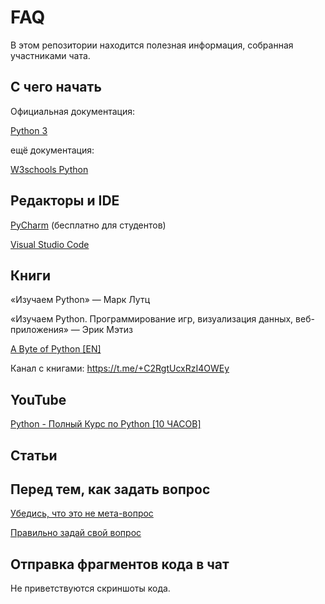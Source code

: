 <h1>FAQ</h1>

В этом репозитории находится полезная информация, собранная участниками чата.

<h2>С чего начать</h2>

<h7>Официальная документация:</h7>

 <h7><a href="https://docs.python.org/3/">Python 3</a></h7>

 <h7>ещё документация:</h7>

  <h7><a href="https://www.w3schools.com/python/">W3schools Python</a></h7>

 

 

 <h2>Редакторы и IDE</h2>
  <h7><a href="https://www.jetbrains.com/pycharm/">PyCharm</a></h7>
 (бесплатно для студентов)
 
<h7><a href="https://code.visualstudio.com/">Visual Studio Code</a></h7>

  <h2>Книги</h2>

  «Изучаем Python» — Марк Лутц


«Изучаем Python. Программирование игр, визуализация данных, веб-приложения» — Эрик Мэтиз

  <h7><a href="https://python.swaroopch.com/">A Byte of Python [EN]</a></h7>
  
Канал с книгами: https://t.me/+C2RgtUcxRzI4OWEy

  <h2>YouTube</h2>

  <h7><a href="https://youtu.be/cr_3evPrzsU">Python - Полный Курс по Python [10 ЧАСОВ]</a></h7>

  <h2>Статьи</h2>
 <h2>Перед тем, как задать вопрос</h2>

 <h7><a href="https://nometa.xyz/ru.html">Убедись, что это не мета-вопрос</a></h7>

<h7><a href="https://habr.com/ru/articles/460221/">Правильно задай свой вопрос</a></h7>

<h2>Отправка фрагментов кода в чат</h2>
Не приветствуются скриншоты кода.







